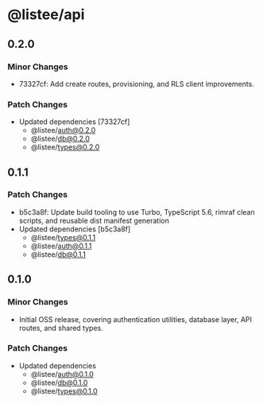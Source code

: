 # @listee/api

## 0.2.0

### Minor Changes

- 73327cf: Add create routes, provisioning, and RLS client improvements.

### Patch Changes

- Updated dependencies [73327cf]
  - @listee/auth@0.2.0
  - @listee/db@0.2.0
  - @listee/types@0.2.0

## 0.1.1

### Patch Changes

- b5c3a8f: Update build tooling to use Turbo, TypeScript 5.6, rimraf clean scripts, and reusable dist manifest generation
- Updated dependencies [b5c3a8f]
  - @listee/types@0.1.1
  - @listee/auth@0.1.1
  - @listee/db@0.1.1

## 0.1.0

### Minor Changes

- Initial OSS release, covering authentication utilities, database layer, API routes, and shared types.

### Patch Changes

- Updated dependencies
  - @listee/auth@0.1.0
  - @listee/db@0.1.0
  - @listee/types@0.1.0
